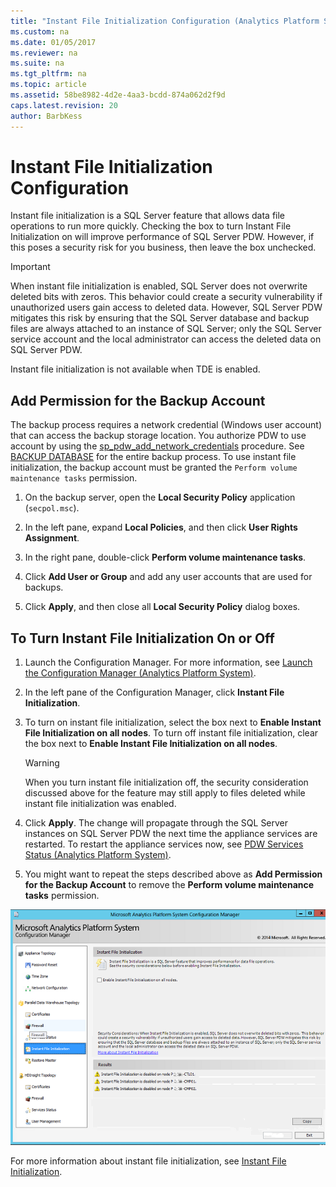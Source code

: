 ```yaml
---
title: "Instant File Initialization Configuration (Analytics Platform System)"
ms.custom: na
ms.date: 01/05/2017
ms.reviewer: na
ms.suite: na
ms.tgt_pltfrm: na
ms.topic: article
ms.assetid: 58be8982-4d2e-4aa3-bcdd-874a062d2f9d
caps.latest.revision: 20
author: BarbKess
---
```

# Instant File Initialization Configuration
Instant file initialization is a SQL Server feature that allows data file operations to run more quickly. Checking the box to turn Instant File Initialization on will improve performance of SQL Server PDW. However, if this poses a security risk for you business, then leave the box unchecked.  
  
> [!IMPORTANT]  
> When instant file initialization is enabled, SQL Server does not overwrite deleted bits with zeros.  This behavior could create a security vulnerability if unauthorized users gain access to deleted data. However, SQL Server PDW mitigates this risk by ensuring that the SQL Server database and backup files are always attached to an instance of SQL Server; only the SQL Server service account and the local administrator can access the deleted data on SQL Server PDW.  
  
Instant file initialization is not available when TDE is enabled.  
  
## Add Permission for the Backup Account  
The backup process requires a network credential (Windows user account) that can access the backup storage location. You authorize PDW to use account by using the [sp_pdw_add_network_credentials](/sql-docs/docs/relational-databases/system-stored-procedures/sp-pdw-add-network-credentials-sql-data-warehouse) procedure. See [BACKUP DATABASE](../../docs/t-sql/statements/backup-database-parallel-data-warehouse.md) for the entire backup process. To use instant file initialization, the backup account must be granted the `Perform volume maintenance tasks` permission.  
  
1.  On the backup server, open the **Local Security Policy** application (`secpol.msc`).  
  
2.  In the left pane, expand **Local Policies**, and then click **User Rights Assignment**.  
  
3.  In the right pane, double-click **Perform volume maintenance tasks**.  
  
4.  Click **Add User or Group** and add any user accounts that are used for backups.  
  
5.  Click **Apply**, and then close all **Local Security Policy** dialog boxes.  
  
## To Turn Instant File Initialization On or Off  
  
1.  Launch the Configuration Manager. For more information, see [Launch the Configuration Manager &#40;Analytics Platform System&#41;](launch-the-configuration-manager.md).  
  
2.  In the left pane of the Configuration Manager, click **Instant File Initialization**.  
  
3.  To turn on instant file initialization, select the box next to **Enable Instant File Initialization on all nodes**. To turn off instant file initialization, clear the box next to **Enable Instant File Initialization on all nodes**.  
  
    > [!WARNING]  
    > When you turn instant file initialization off, the security consideration discussed above for the feature may still apply to files deleted while instant file initialization was enabled.  
  
4.  Click **Apply**. The change will propagate through the SQL Server instances on SQL Server PDW the next time the appliance services are restarted. To restart the appliance services now, see [PDW Services Status &#40;Analytics Platform System&#41;](pdw-services-status.md).  
  
5.  You might want to repeat the steps described above as **Add Permission for the Backup Account** to remove the **Perform volume maintenance tasks** permission.  
  
![DWConfig Appliance PDW Instant File Initialization](./media/instant-file-initialization-configuration/SQL_Server_PDW_DWConfig_ApplPDWInstant.png "SQL_Server_PDW_DWConfig_ApplPDWInstant")  
  
For more information about instant file initialization, see [Instant File Initialization](http://technet.microsoft.com/en-us/library/ms175935(v=SQL.105).aspx).  
  
